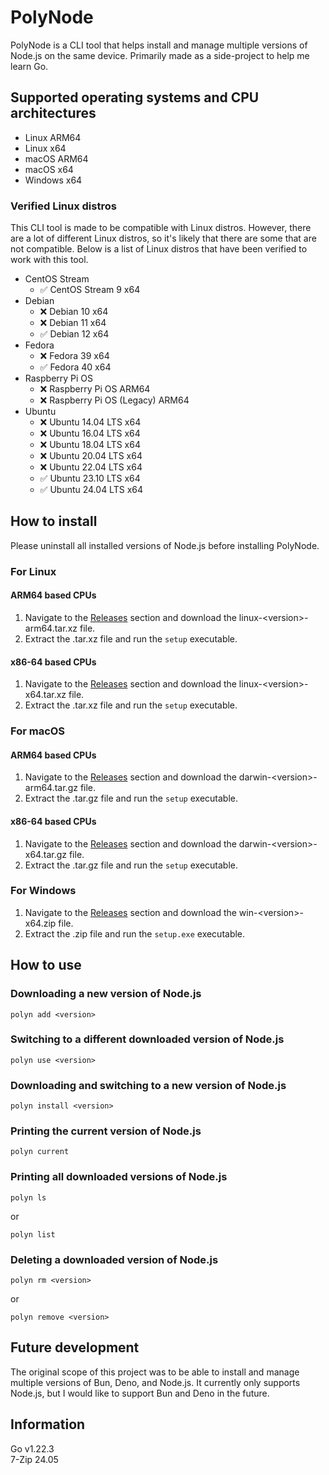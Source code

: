 # PolyNode

PolyNode is a CLI tool that helps install and manage multiple versions of Node.js on the same device. Primarily made as a side-project to help me learn Go.

## Supported operating systems and CPU architectures

- Linux ARM64
- Linux x64
- macOS ARM64
- macOS x64
- Windows x64

### Verified Linux distros

This CLI tool is made to be compatible with Linux distros. However, there are a lot of different Linux distros, so it's likely that there are some that are not compatible. Below is a list of Linux distros that have been verified to work with this tool.

- CentOS Stream
    - :white_check_mark: CentOS Stream 9 x64
- Debian
    - :x: Debian 10 x64
    - :x: Debian 11 x64
    - :white_check_mark: Debian 12 x64
- Fedora
    - :x: Fedora 39 x64
    - :white_check_mark: Fedora 40 x64
- Raspberry Pi OS
    - :x: Raspberry Pi OS ARM64
    - :x: Raspberry Pi OS (Legacy) ARM64
- Ubuntu
    - :x: Ubuntu 14.04 LTS x64
    - :x: Ubuntu 16.04 LTS x64
    - :x: Ubuntu 18.04 LTS x64
    - :x: Ubuntu 20.04 LTS x64
    - :x: Ubuntu 22.04 LTS x64
    - :white_check_mark: Ubuntu 23.10 LTS x64
    - :white_check_mark: Ubuntu 24.04 LTS x64

## How to install

Please uninstall all installed versions of Node.js before installing PolyNode.

### For Linux

#### ARM64 based CPUs

1. Navigate to the [Releases](https://github.com/sionpixley/PolyNode/releases) section and download the linux-\<version\>-arm64.tar.xz file.
2. Extract the .tar.xz file and run the `setup` executable.

#### x86-64 based CPUs

1. Navigate to the [Releases](https://github.com/sionpixley/PolyNode/releases) section and download the linux-\<version\>-x64.tar.xz file.
2. Extract the .tar.xz file and run the `setup` executable.

### For macOS

#### ARM64 based CPUs

1. Navigate to the [Releases](https://github.com/sionpixley/PolyNode/releases) section and download the darwin-\<version\>-arm64.tar.gz file.
2. Extract the .tar.gz file and run the `setup` executable.

#### x86-64 based CPUs

1. Navigate to the [Releases](https://github.com/sionpixley/PolyNode/releases) section and download the darwin-\<version\>-x64.tar.gz file.
2. Extract the .tar.gz file and run the `setup` executable.

### For Windows

1. Navigate to the [Releases](https://github.com/sionpixley/PolyNode/releases) section and download the win-\<version\>-x64.zip file.
2. Extract the .zip file and run the `setup.exe` executable.

## How to use

### Downloading a new version of Node.js

`polyn add <version>`

### Switching to a different downloaded version of Node.js

`polyn use <version>`

### Downloading and switching to a new version of Node.js

`polyn install <version>`

### Printing the current version of Node.js

`polyn current`

### Printing all downloaded versions of Node.js

`polyn ls`

or 

`polyn list`

### Deleting a downloaded version of Node.js

`polyn rm <version>`

or 

`polyn remove <version>`

## Future development

The original scope of this project was to be able to install and manage multiple versions of Bun, Deno, and Node.js. It currently only supports Node.js, but I would like to support Bun and Deno in the future.

## Information

Go v1.22.3 <br>
7-Zip 24.05
